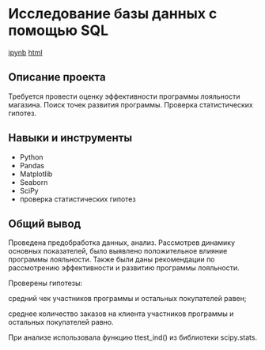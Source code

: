 # Исследование базы данных с помощью SQL

[ipynb](/sql-final-project/sql_final_project.ipynb) [html](/sql-final-project/sql_final_project.html) 

## Описание проекта

 Требуется провести оценку эффективности программы лояльности магазина. Поиск точек развития программы. Проверка статистических гипотез.

## Навыки и инструменты

* Python
* Pandas
* Matplotlib
* Seaborn
* SciPy
* проверка статистических гипотез

## Общий вывод

Проведена предобработка данных, анализ. Рассмотрев динамику основных показателей, было выявлено положительное влияние программы лояльности. Также были даны рекомендации по рассмотрению эффективности и развитию программы лояльности.

Проверены гипотезы: 

средний чек участников программы и остальных покупателей равен; 

среднее количество заказов на клиента участников программы и остальных покупателей равно.

При анализе использовала функцию ttest_ind() из библиотеки scipy.stats. 
 

